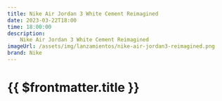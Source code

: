 ```yaml
---
title: Nike Air Jordan 3 White Cement Reimagined
date: 2023-03-22T18:00
time: 18:00:00
description:
    Nike Air Jordan 3 White Cement Reimagined
imageUrl: /assets/img/lanzamientos/nike-air-jordan3-reimagined.png
brand: Nike
---
```

 # {{ $frontmatter.title }}


<ListaLanzamientos />